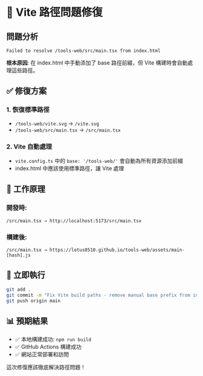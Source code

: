 # 🚨 Vite 路徑問題修復

## 問題分析
```
Failed to resolve /tools-web/src/main.tsx from index.html
```

**根本原因**: 在 index.html 中手動添加了 base 路徑前綴，但 Vite 構建時會自動處理這些路徑。

## ✅ 修復方案

### 1. 恢復標準路徑
- `/tools-web/vite.svg` → `/vite.svg`
- `/tools-web/src/main.tsx` → `/src/main.tsx`

### 2. Vite 自動處理
- `vite.config.ts` 中的 `base: '/tools-web/'` 會自動為所有資源添加前綴
- index.html 中應該使用標準路徑，讓 Vite 處理

## 🔧 工作原理

### 開發時:
```
/src/main.tsx → http://localhost:5173/src/main.tsx
```

### 構建後:
```
/src/main.tsx → https://lotus0510.github.io/tools-web/assets/main-[hash].js
```

## 🚀 立即執行
```bash
git add .
git commit -m "Fix Vite build paths - remove manual base prefix from index.html"
git push origin main
```

## 📊 預期結果
- ✅ 本地構建成功: `npm run build`
- ✅ GitHub Actions 構建成功
- ✅ 網站正常部署和訪問

這次修復應該徹底解決路徑問題！
